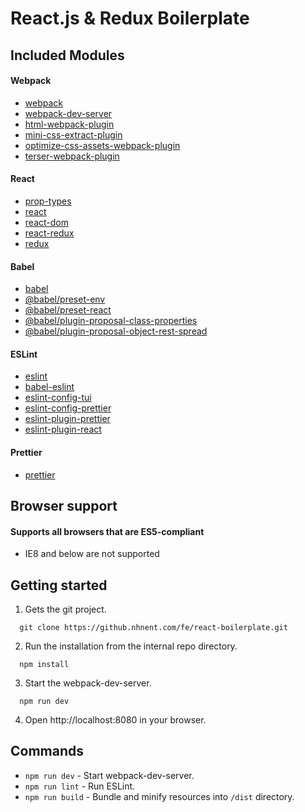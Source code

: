 # React.js & Redux Boilerplate

## Included Modules

#### Webpack
* [webpack](https://webpack.js.org/)
* [webpack-dev-server](https://github.com/webpack/webpack-dev-server)
* [html-webpack-plugin](https://github.com/jantimon/html-webpack-plugin)
* [mini-css-extract-plugin](https://www.npmjs.com/package/mini-css-extract-plugin)
* [optimize-css-assets-webpack-plugin](https://www.npmjs.com/package/optimize-css-assets-webpack-plugin)
* [terser-webpack-plugin](https://www.npmjs.com/package/terser-webpack-plugin)

#### React
* [prop-types](https://github.com/facebook/prop-types)
* [react](https://github.com/facebook/react)
* [react-dom](https://github.com/facebook/react/tree/master/packages/react-dom)
* [react-redux](https://github.com/reduxjs/react-redux)
* [redux](https://github.com/reduxjs/redux)

#### Babel
* [babel](https://babeljs.io/)
* [@babel/preset-env](https://github.com/babel/babel/tree/master/packages/babel-preset-env)
* [@babel/preset-react](https://github.com/babel/babel/tree/master/packages/babel-preset-react)
* [@babel/plugin-proposal-class-properties](https://github.com/babel/babel/tree/master/packages/babel-plugin-proposal-class-properties)
* [@babel/plugin-proposal-object-rest-spread](https://github.com/babel/babel/tree/master/packages/babel-plugin-proposal-object-rest-spread)


#### ESLint
* [eslint](https://eslint.org/)
* [babel-eslint](https://github.com/babel/babel-eslint)
* [eslint-config-tui](https://github.com/nhnent/tui.eslint.config)
* [eslint-config-prettier](https://github.com/prettier/eslint-config-prettier)
* [eslint-plugin-prettier](https://github.com/prettier/eslint-plugin-prettier)
* [eslint-plugin-react](https://github.com/prettier/eslint-plugin-react)

#### Prettier
* [prettier](https://prettier.io/)

## Browser support

#### Supports all browsers that are ES5-compliant

- IE8 and below are not supported

## Getting started

1. Gets the git project.
```
  git clone https://github.nhnent.com/fe/react-boilerplate.git
```
2. Run the installation from the internal repo directory.
```
  npm install
```
3. Start the webpack-dev-server.
```
  npm run dev
```
4. Open http://localhost:8080 in your browser.

## Commands
* `npm run dev` - Start webpack-dev-server.
* `npm run lint` - Run ESLint.
* `npm run build` - Bundle and minify resources into `/dist` directory.